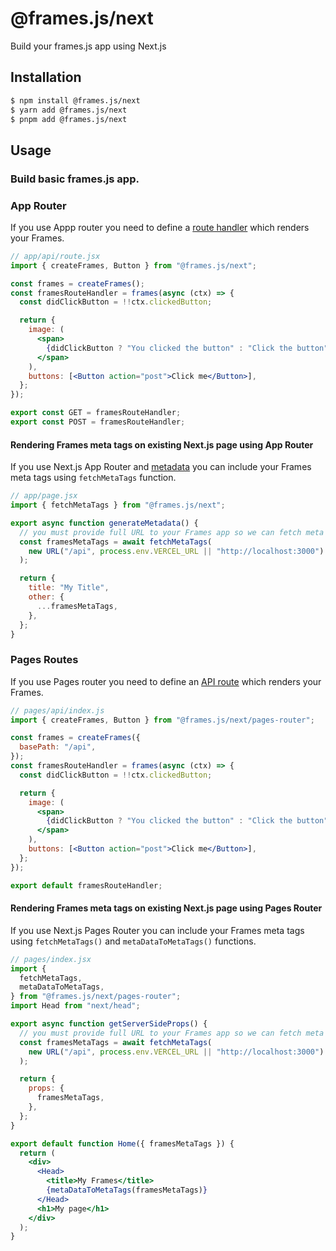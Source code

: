 # @frames.js/next

Build your frames.js app using Next.js

## Installation

```sh
$ npm install @frames.js/next
$ yarn add @frames.js/next
$ pnpm add @frames.js/next
```

## Usage

### Build basic frames.js app.

### App Router

If you use Appp router you need to define a [route handler](https://nextjs.org/docs/app/building-your-application/routing/route-handlers) which renders your Frames.

```jsx
// app/api/route.jsx
import { createFrames, Button } from "@frames.js/next";

const frames = createFrames();
const framesRouteHandler = frames(async (ctx) => {
  const didClickButton = !!ctx.clickedButton;

  return {
    image: (
      <span>
        {didClickButton ? "You clicked the button" : "Click the button"}
      </span>
    ),
    buttons: [<Button action="post">Click me</Button>],
  };
});

export const GET = framesRouteHandler;
export const POST = framesRouteHandler;
```

#### Rendering Frames meta tags on existing Next.js page using App Router

If you use Next.js App Router and [metadata](https://nextjs.org/docs/app/building-your-application/optimizing/metadata#dynamic-metadata) you can include your Frames meta tags using `fetchMetaTags` function.

```jsx
// app/page.jsx
import { fetchMetaTags } from "@frames.js/next";

export async function generateMetadata() {
  // you must provide full URL to your Frames app so we can fetch meta tags
  const framesMetaTags = await fetchMetaTags(
    new URL("/api", process.env.VERCEL_URL || "http://localhost:3000")
  );

  return {
    title: "My Title",
    other: {
      ...framesMetaTags,
    },
  };
}
```

### Pages Routes

If you use Pages router you need to define an [API route](https://nextjs.org/docs/pages/building-your-application/routing/api-routes) which renders your Frames.

```jsx
// pages/api/index.js
import { createFrames, Button } from "@frames.js/next/pages-router";

const frames = createFrames({
  basePath: "/api",
});
const framesRouteHandler = frames(async (ctx) => {
  const didClickButton = !!ctx.clickedButton;

  return {
    image: (
      <span>
        {didClickButton ? "You clicked the button" : "Click the button"}
      </span>
    ),
    buttons: [<Button action="post">Click me</Button>],
  };
});

export default framesRouteHandler;
```

#### Rendering Frames meta tags on existing Next.js page using Pages Router

If you use Next.js Pages Router you can include your Frames meta tags using `fetchMetaTags()` and `metaDataToMetaTags()` functions.

```jsx
// pages/index.jsx
import {
  fetchMetaTags,
  metaDataToMetaTags,
} from "@frames.js/next/pages-router";
import Head from "next/head";

export async function getServerSideProps() {
  // you must provide full URL to your Frames app so we can fetch meta tags
  const framesMetaTags = await fetchMetaTags(
    new URL("/api", process.env.VERCEL_URL || "http://localhost:3000")
  );

  return {
    props: {
      framesMetaTags,
    },
  };
}

export default function Home({ framesMetaTags }) {
  return (
    <div>
      <Head>
        <title>My Frames</title>
        {metaDataToMetaTags(framesMetaTags)}
      </Head>
      <h1>My page</h1>
    </div>
  );
}
```
